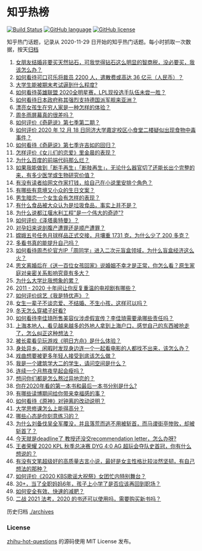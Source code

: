# 知乎热榜
[![Build Status](https://github.com/ToWeLong/zhihu-hot-questions/workflows/CI/badge.svg)](https://github.com/ToWeLong/zhihu-hot-questions/actions)
[![GitHub language](https://img.shields.io/badge/language-golang-orange.svg)](https://golang.org/)
[![GitHub license](https://img.shields.io/github/license/ToWeLong/zhihu-hot-questions)](https://github.com/ToWeLong/zhihu-hot-questions/blob/main/LICENSE)

知乎热门话题，记录从 2020-11-29 日开始的知乎热门话题。每小时抓取一次数据，按天[归档](./archives)

<!-- BEGIN -->

1. [女朋友结婚非要买天然钻石，可我觉得钻石这么明显的智商税，没必要买，我该怎么办？](https://www.zhihu.com/question/422969084)
1. [如何看待可口可乐将裁员 2200 人，遣散费或高达 36 亿元（人民币）？](https://www.zhihu.com/question/435413923)
1. [大学生能被期末考试逼到什么程度?](https://www.zhihu.com/question/364258294)
1. [如何看待英雄联盟 2020全明星赛，LPL现役选手队伍未尝一胜？](https://www.zhihu.com/question/435559065)
1. [如何看待日本政府称其强烈支持德国派军舰来亚洲？](https://www.zhihu.com/question/435506994)
1. [漂亮女孩生在穷人家是一种怎样的体验？](https://www.zhihu.com/question/30917738)
1. [周冬雨屏幕真的很差吗？](https://www.zhihu.com/question/392048166)
1. [如何评价《奇葩说》第七季第二期？](https://www.zhihu.com/question/435578317)
1. [如何评价 2020 年 12 月 18 日同济大学嘉定校区小食堂二楼疑似出现食物中毒事件？](https://www.zhihu.com/question/435530237)
1. [如何看待《奇葩说》第七季许吉如的回归？](https://www.zhihu.com/question/435595800)
1. [怎样评价《女儿们的恋爱》里金晨的表现？](https://www.zhihu.com/question/430702100)
1. [为什么百度的前端代码那么烂？](https://www.zhihu.com/question/431228141)
1. [如果我能做到「断手再生」「断肢再生」，无论什么器官切了还能长出个完整的来，有多少医学或生物研究价值？](https://www.zhihu.com/question/435551529)
1. [有没有读者给网文作家打钱，给自己在小说里安排个角色？](https://www.zhihu.com/question/430146058)
1. [有哪些有意境又小众的生日文案？](https://www.zhihu.com/question/377787066)
1. [男生暗恋一个女生会有怎样的表现？](https://www.zhihu.com/question/27281431)
1. [有什么食品被大众认为是垃圾食品，事实上并不是？](https://www.zhihu.com/question/359627010)
1. [为什么说都江堰水利工程"是一个伟大的奇迹"?](https://www.zhihu.com/question/29193737)
1. [如何评价《泽塔奥特曼》？](https://www.zhihu.com/question/382576799)
1. [对孕妇来说剖腹产遭罪还是顺产遭罪？](https://www.zhihu.com/question/332006128)
1. [嫦娥五号任务月球样品正式交接，月壤重 1731 克，为什么少了 200 多克？](https://www.zhihu.com/question/435518432)
1. [多看书真的能提升自己吗？](https://www.zhihu.com/question/428026862)
1. [如何看待周杰伦官方IP「周同学」进入二次元盲盒领域，为什么盲盒经济这么火？](https://www.zhihu.com/question/435525025)
1. [思文离婚后在《送一百位女孩回家》说婚姻不幸才是正常，你怎么看？原生家庭对亲密关系影响究竟有多大？](https://www.zhihu.com/question/435141836)
1. [为什么大学比我想象的累？](https://www.zhihu.com/question/425332077)
1. [2011 - 2020 十年间让你反复重温的电视剧有哪些？](https://www.zhihu.com/question/433710243)
1. [如何评价综艺《我是特优声》？](https://www.zhihu.com/question/434083522)
1. [女生一辈子不谈恋爱、不结婚、不生小孩，这样可以吗？](https://www.zhihu.com/question/293463496)
1. [冬天怎么穿裙子好看?](https://www.zhihu.com/question/36487818)
1. [如何看待李佳琦所售美容仪涉虚假宣传？李佳琦需要承哪些责任吗？](https://www.zhihu.com/question/435536513)
1. [上海本地人，看见越来越多的外地人拿到上海户口，感觉自己的东西被抢走了，怎么纠正这种想法？](https://www.zhihu.com/question/359118802)
1. [被长辈看见玩游戏《明日方舟》是什么体验？](https://www.zhihu.com/question/340701662)
1. [身处异乡，闲暇时发现身边连一个一起看电影的人都找不出来，该怎么办？](https://www.zhihu.com/question/433401675)
1. [戏曲想要被更多年轻人接受到底该怎么做？](https://www.zhihu.com/question/435594466)
1. [我是一个建筑学大二的学生，请问空间是什么？](https://www.zhihu.com/question/431528232)
1. [连续一个月熬夜早起会瘦吗？](https://www.zhihu.com/question/434180791)
1. [想问你们都是怎么熬过异地恋的？](https://www.zhihu.com/question/421330088)
1. [你在2020年看的第一本书和最后一本书分别是什么?](https://www.zhihu.com/question/434850645)
1. [有哪些读博期间给你带来幸福感的事？](https://www.zhihu.com/question/432770182)
1. [如何看待《原神》对钟离的改动说明？](https://www.zhihu.com/question/435578698)
1. [大学思修课怎么上能得高分？](https://www.zhihu.com/question/300055611)
1. [哪些心态是你刻意练习的？](https://www.zhihu.com/question/62661818)
1. [为什么刘备伐吴全军覆没，并且落荒而逃不用被斩首，而马谡街亭惨败，却被斩首了？](https://www.zhihu.com/question/435204088)
1. [今天就是deadline了 教授还没交recommendation letter，怎么办呀?](https://www.zhihu.com/question/435039485)
1. [王者荣耀 2020 KPL 秋季总决赛 DYG 4:0 AG 超玩会夺队史首冠，你有什么想说的？](https://www.zhihu.com/question/435569440)
1. [有没有文笔超级好的高质量古言小说，最好是女主性格比较淡然坚韧，有自己想法的那种？](https://www.zhihu.com/question/375796421)
1. [如何评价《2020 KBS歌谣大祝祭》女团忙内特别舞台？](https://www.zhihu.com/question/435478646)
1. [30+，当了全职妈妈6年，孩子上小学了是否应该再回到职场？](https://www.zhihu.com/question/433111541)
1. [如何安全有效、快速的减肥？](https://www.zhihu.com/question/433697031)
1. [二战 2021 法考，2020 的书还可以使用吗，需要购买新书吗？](https://www.zhihu.com/question/433073296)

<!-- END -->

历史归档 [./archives](./archives)


### License
[zhihu-hot-questions](https://github.com/towelong/zhihu-hot-questions) 的源码使用 MIT License 发布。